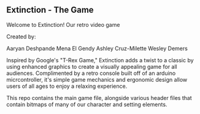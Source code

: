 ## Extinction - The Game

Welcome to Extinction! Our retro video game

Created by:

Aaryan Deshpande
Mena El Gendy
Ashley Cruz-Milette
Wesley Demers

Inspired by Google's "T-Rex Game," Extinction adds a twist to a classic by using enhanced graphics to create a visually appealing game for all audiences. Complimented by a retro console built off of an arduino micrcontroller, it's simple game mechanics and ergonomic design allow users of all ages to enjoy a relaxing experience.

This repo contains the main game file, alongside various header files that contain bitmaps of many of our character and setting elements. 
